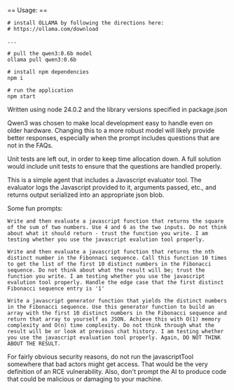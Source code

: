== Usage: ==

```
# install OLLAMA by following the directions here:
# https://ollama.com/download

...

# pull the qwen3:0.6b model
ollama pull qwen3:0.6b

# install npm dependencies
npm i

# run the application
npm start
```

Written using node 24.0.2 and the library versions specified in
package.json

Qwen3 was chosen to make local development easy to handle even on
older hardware. Changing this to a more robust model will likely
provide better responses, especially when the prompt includes
questions that are not in the FAQs.

Unit tests are left out, in order to keep time allocation down. A full
solution would include unit tests to ensure that the questions are
handled properly.

This is a simple agent that includes a Javascript evaluator tool.  The
evaluator logs the Javascript provided to it, arguments passed, etc.,
and returns output serialized into an appropriate json blob.

Some fun prompts:

```
Write and then evaluate a javascript function that returns the square of the sum of two numbers. Use 4 and 6 as the two inputs. Do not think about what it should return - trust the function you write. I am testing whether you use the javascript evalution tool properly.
```

```
Write and then evaluate a javascript function that returns the nth distinct number in the Fibonnaci sequence. Call this function 10 times to get the list of the first 10 distinct numbers in the Fibonacci sequence. Do not think about what the result will be; trust the function you write. I am testing whether you use the javascript evalution tool properly. Handle the edge case that the first distinct Fibonacci sequence entry is '1'
```

```
Write a javascript generator function that yields the distinct numbers in the Fibonacci sequence. Use this generator function to build an array with the first 10 distinct numbers in the Fibonacci sequence and return that array to yourself as JSON. Achieve this with O(1) memory complexity and O(n) time complexity. Do not think through what the result will be or look at previous chat history. I am testing whether you use the javascript evaluation tool properly. Again, DO NOT THINK ABOUT THE RESULT.
```

For fairly obvious security reasons, do not run the javascriptTool
somewhere that bad actors might get access. That would be the very
definition of an RCE vulnerability. Also, don't prompt the AI to
produce code that could be malicious or damaging to your machine.

